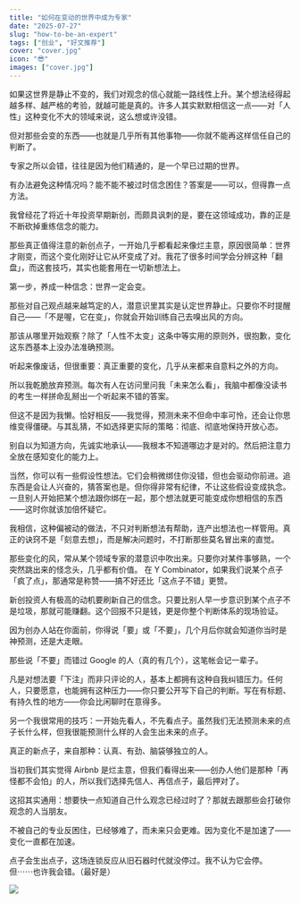 ```yaml
---
title: "如何在变动的世界中成为专家"
date: "2025-07-27"
slug: "how-to-be-an-expert"
tags: ["创业", "好文推荐"]
cover: "cover.jpg"
icon: "😎"
images: ["cover.jpg"]
---
```

如果这世界是静止不变的，我们对观念的信心就能一路线性上升。某个想法经得起越多样、越严格的考验，就越可能是真的。许多人其实默默相信这一点——对「人性」这种变化不大的领域来说，这么想或许没错。



但对那些会变的东西——也就是几乎所有其他事物——你就不能再这样信任自己的判断了。



专家之所以会错，往往是因为他们精通的，是一个早已过期的世界。



有办法避免这种情况吗？能不能不被过时信念困住？答案是——可以，但得靠一点方法。



我曾经花了将近十年投资早期新创，而颇具讽刺的是，要在这领域成功，靠的正是不断砍掉重练信念的能力。



那些真正值得注意的新创点子，一开始几乎都看起来像烂主意，原因很简单：世界才刚变，而这个变化刚好让它从坏变成了对。我花了很多时间学会分辨这种「翻盘」，而这套技巧，其实也能套用在一切新想法上。



第一步，养成一种信念：世界一定会变。



那些对自己观点越来越笃定的人，潜意识里其实是认定世界静止。只要你不时提醒自己——「不是喔，它在变」，你就会开始训练自己去嗅出风的方向。



那该从哪里开始观察？除了「人性不太变」这条中等实用的原则外，很抱歉，变化这东西基本上没办法准确预测。



听起来像废话，但很重要：真正重要的变化，几乎从来都来自意料之外的方向。



所以我乾脆放弃预测。每次有人在访问里问我「未来怎么看」，我脑中都像没读书的考生一样拼命乱掰出一个听起来不错的答案。



但这不是因为我懒。恰好相反——我觉得，预测未来不但命中率可怜，还会让你思维变得僵硬。与其乱猜，不如选择更实际的策略：彻底、彻底地保持开放心态。



别自以为知道方向，先诚实地承认——我根本不知道哪边才是对的。然后把注意力全放在感知变化的能力上。



当然，你可以有一些假设性想法。它们会稍微绑住你没错，但也会驱动你前进。追东西是会让人兴奋的，猜答案也是。但你得非常有纪律，不让这些假设变成执念。
一旦别人开始把某个想法跟你绑在一起，那个想法就更可能变成你想相信的东西——这时你就该加倍怀疑它。



我相信，这种偏被动的做法，不只对判断想法有帮助，连产出想法也一样管用。真正的诀窍不是「刻意去想」，而是解决问题时，不打断那些莫名冒出来的直觉。



那些变化的风，常从某个领域专家的潜意识中吹出来。只要你对某件事够熟，一个突然跳出来的怪念头，几乎都有价值。
在 Y Combinator，如果我们说某个点子「疯了点」，那通常是称赞——搞不好还比「这点子不错」更赞。



新创投资人有极高的动机要刷新自己的信念。只要比别人早一步意识到某个点子不是垃圾，那就可能赚翻。这个回报不只是钱，更是你整个判断体系的现场验证。



因为创办人站在你面前，你得说「要」或「不要」，几个月后你就会知道你当时是神预测，还是大走眼。



那些说「不要」而错过 Google 的人（真的有几个），这笔帐会记一辈子。



凡是对想法要「下注」而非只评论的人，基本上都拥有这种自我纠错压力。任何人，只要愿意，也能拥有这种压力——你只要公开写下自己的判断。写在有标题、有持久性的地方——你会比闲聊时在意得多。



另一个我很常用的技巧：一开始先看人，不先看点子。虽然我们无法预测未来的点子长什么样，但我很能预测什么样的人会生出未来的点子。



真正的新点子，来自那种：认真、有劲、脑袋够独立的人。



当初我们其实觉得 Airbnb 是烂主意，但我们看得出来——创办人他们是那种「再怪都不会怕」的人，所以我们选择先信人、再信点子，最后押对了。



这招其实通用：想要快一点知道自己什么观念已经过时了？那就去跟那些会打破你观念的人当朋友。



不被自己的专业反困住，已经够难了，而未来只会更难。因为变化不是加速了——变化一直都在加速。



点子会生出点子，这场连锁反应从旧石器时代就没停过。我不认为它会停。
但⋯⋯也许我会错。（最好是）




![](https://prod-files-secure.s3.us-west-2.amazonaws.com/112d0858-5090-4d34-a606-b75eb8d65fd2/46476355-9cf3-4e99-9b7a-3531bc426380/1000202064.png?X-Amz-Algorithm=AWS4-HMAC-SHA256&X-Amz-Content-Sha256=UNSIGNED-PAYLOAD&X-Amz-Credential=ASIAZI2LB466TCYQ3X5B%2F20250810%2Fus-west-2%2Fs3%2Faws4_request&X-Amz-Date=20250810T231324Z&X-Amz-Expires=3600&X-Amz-Security-Token=IQoJb3JpZ2luX2VjEKf%2F%2F%2F%2F%2F%2F%2F%2F%2F%2FwEaCXVzLXdlc3QtMiJGMEQCIE%2FaGCr5SlGijlafifcBMWjFwms86sVpgr9PawxEWCMyAiAWbpGgGUfzkeccqdQDS4kV902LSSUG4vmtkbDmXDK%2BhSqIBAjg%2F%2F%2F%2F%2F%2F%2F%2F%2F%2F8BEAAaDDYzNzQyMzE4MzgwNSIMVboqFaxZ0ZqleyluKtwDMrad2iD7IHu0eBmaZdcmMDr5XSR9lVccp1QANaULZGRSUx1SnMywy263Q7o%2BCxXasevVy2iGTKTN7YaWM26S1sKhD%2Fm%2FZXaK5G%2FksiNDryPJMAXcsVG1DnsjPRXjTYYGWPuysiq700%2FGAAzMOc3rvdkjc7%2BnDxgyuqiPrgI1TZ9eyLR9fjOt4thLAjUL7Din8Q9iNGyWQKr0Bv%2BAh%2B2tGBaDLsnqn79xMzyY%2FzVeUkp06Be4Y8S42imxt6zYExXOV6Lge27BKab6cUVRoehqmN0Ga6KqFqDpH7zaPcnaA45QBjcL0YY3vV8EA8osz92nT4xLDJNNd5TKBcQ%2FE9qDI0xzsnbznmM9cxLgHlwLSNnsIkudaHoqDgc6Uq0kYgN4R63T9mICHHnhCpHrtqcabyTTBZ1h0D26zz3OyjBbEqTxRJ%2B9dD2HLjgdGdcl%2FVj6utu%2FHWBHlQm2k6il6AdBk62gr5m2uld5YpKABz94BHg0FRXpG9Iulvx4ScUIltsDb8TV%2Fb6bklqFN7g9sewnD07MGb%2Bdx88o4UVVAmwPoJI9yjw3xNhog27zvqnUAig7fdsJqlZlu7AFQyyUTIWMdmTEvxnUzZ0TG3t9LTFApv09Ld4jCASTyIs88rsw%2FcXkxAY6pgGwZAzLViXX6MtYMMHkDYmfkHvk3vo0tlI2izKbTtg%2FXUHfoLXUSUx%2Fjm5fYG2ViUQfxwDDTPv3bSW6xt3JWDx2cGIBZ1AWI1FVyTXdA2L9qYwWzqsK8ohwyH7YQa6dvOsZe%2BixvtQCt3uGrWGbk9VWrxUY1Q1aLJPkrp%2Fomf0XLc1NflCCkdWdhbNYJohlOhKf9Qqd8g3lRUm83BxMFzWQHowZudhM&X-Amz-Signature=e4cd2c887bcac7379fd9059b46a7d0652371e4a5a97f0de1b896c1fb7423a36f&X-Amz-SignedHeaders=host&x-amz-checksum-mode=ENABLED&x-id=GetObject)

